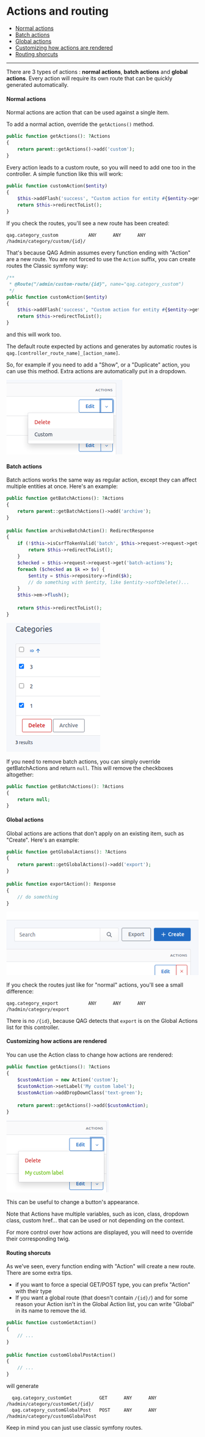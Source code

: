 # Actions and routing

- [Normal actions](#normal-actions)
- [Batch actions](#batch-actions)
- [Global actions](#global-actions)
- [Customizing how actions are rendered](#customizing-how-actions-are-rendered)
- [Routing shorcuts](#routing-shorcuts)

---      

There are 3 types of actions : **normal actions**, **batch actions** and **global actions**. 
Every action will require its own route that can be quickly generated automatically.

#### Normal actions

Normal actions are action that can be used against a single item.

To add a normal action, override the `getActions()` method.
```php
public function getActions(): ?Actions
{
    return parent::getActions()->add('custom');
}
```

Every action leads to a custom route, so you will need to add one too in the controller. A simple function like this will work: 

```php
public function customAction($entity)
{
    $this->addFlash('success', "Custom action for entity #{$entity->getId()} triggered!");
    return $this->redirectToList();
}
```

If you check the routes, you'll see a new route has been created:

```
qag.category_custom           ANY      ANY      ANY    /hadmin/category/custom/{id}/
```

That's because QAG Admin assumes every function ending with "Action" are a new route.
You are not forced to use the `Action` suffix, you can create routes the Classic symfony way:

```php
/**
 * @Route("/admin/custom-route/{id}", name="qag.category_custom")
 */
public function customAction($entity)
{
    $this->addFlash('success', "Custom action for entity #{$entity->getId()} triggered!");
    return $this->redirectToList();
}
```
and this will work too.

The default route expected by actions and generates by automatic routes is `qag.[controller_route_name]_[action_name]`.

So, for example if you need to add a "Show", or a "Duplicate" action, you can use this method.
Extra actions are automatically put in a dropdown.

![Actions](https://raw.githubusercontent.com/Arkounay/QuickAdminGeneratorBundle/master/docs/images/actions.png)

#### Batch actions

Batch actions works the same way as regular action, except they can affect multiple entities at once. Here's an example:

```php
public function getBatchActions(): ?Actions
{
    return parent::getBatchActions()->add('archive');
}

public function archiveBatchAction(): RedirectResponse
{
    if (!$this->isCsrfTokenValid('batch', $this->request->request->get('token'))) {
        return $this->redirectToList();
    }
    $checked = $this->request->request->get('batch-actions');
    foreach ($checked as $k => $v) {
        $entity = $this->repository->find($k);
        // do something with $entity, like $entity->softDelete()...
    }
    $this->em->flush();
    
    return $this->redirectToList();
}
```

![Batch Actions](https://raw.githubusercontent.com/Arkounay/QuickAdminGeneratorBundle/master/docs/images/actions-batch.png)

If you need to remove batch actions, you can simply override getBatchActions and return `null`. This will remove the checkboxes altogether:

```php
public function getBatchActions(): ?Actions
{
    return null;
}
```

#### Global actions

Global actions are actions that don't apply on an existing item, such as "Create".
Here's an example:

```php
public function getGlobalActions(): ?Actions
{
    return parent::getGlobalActions()->add('export');
}

public function exportAction(): Response
{
    // do something
}
```

![Customizing Actions](https://raw.githubusercontent.com/Arkounay/QuickAdminGeneratorBundle/master/docs/images/actions-global.png)

If you check the routes just like for "normal" actions, you'll see a small difference:

```
qag.category_export           ANY      ANY      ANY    /hadmin/category/export
```

There is no `/{id}`, because QAG detects that `export` is on the Global Actions list for this controller.


#### Customizing how actions are rendered

You can use the Action class to change how actions are rendered:

```php
public function getActions(): ?Actions
{
    $customAction = new Action('custom');
    $customAction->setLabel('My custom label');
    $customAction->addDropDownClass('text-green');
    
    return parent::getActions()->add($customAction);
}
```

![Customizing Actions](https://raw.githubusercontent.com/Arkounay/QuickAdminGeneratorBundle/master/docs/images/actions-custom.png)

This can be useful to change a button's appearance.

Note that Actions have multiple variables, such as icon, class, dropdown class, custom href... that can be used or not depending on the context. 

For more control over how actions are displayed, you will need to override their corresponding twig. 


#### Routing shorcuts

As we've seen, every function ending with "Action" will create a new route.
There are some extra tips.
- if you want to force a special GET/POST type, you can prefix "Action" with their type
- If you want a global route (that doesn't contain `/{id}/`) and for some reason your Action isn't in the Global Action list, you can write "Global" in its name to remove the id.

```php
public function customGetAction()
{
    // ...
}

public function customGlobalPostAction()
{
    // ...
}
```

will generate
```
  qag.category_customGet          GET      ANY      ANY    /hadmin/category/customGet/{id}/   
  qag.category_customGlobalPost   POST     ANY      ANY    /hadmin/category/customGlobalPost 
```

Keep in mind you can just use classic symfony routes.